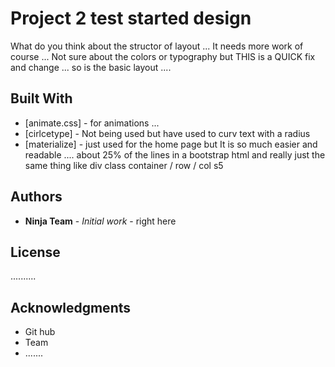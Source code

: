 # Project 2 test started design

What do you think about the structor of layout ... It needs more work of course ...
Not sure about the colors or typography but THIS is a QUICK fix and change ... so is the basic layout ....

## Built With

* [animate.css] - for animations ...
* [cirlcetype] - Not being used but have used to curv text with a radius
* [materialize] - just used for the home page but It is so much easier and readable .... about 25% of the lines in a bootstrap html and really just the same thing like div class container / row / col s5

## Authors

* **Ninja Team** - *Initial work* - right here


## License
..........
## Acknowledgments

* Git hub
* Team
* .......
